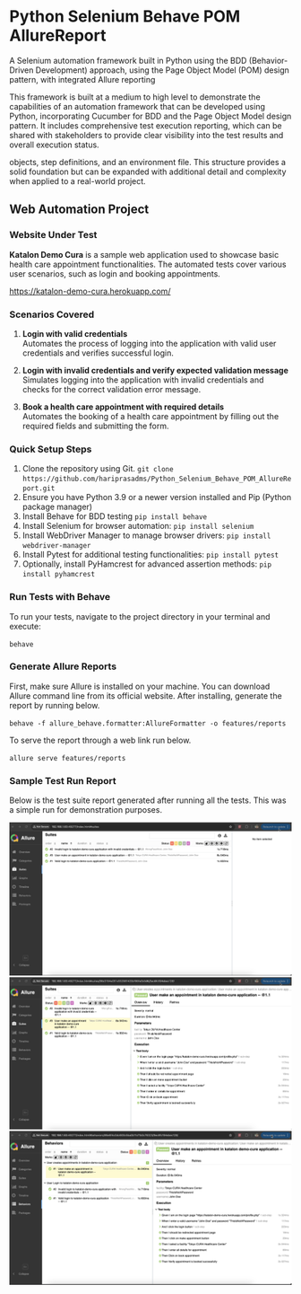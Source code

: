 # Python Selenium Behave POM AllureReport
A Selenium automation framework built in Python using the BDD (Behavior-Driven Development) approach, using the Page Object Model (POM) design pattern, with integrated Allure reporting

This framework is built at a medium to high level to demonstrate the capabilities of an automation framework that can be developed using Python, incorporating Cucumber for BDD and the Page Object Model design pattern. It includes comprehensive test execution reporting, which can be shared with stakeholders to provide clear visibility into the test results and overall execution status.

objects, step definitions, and an environment file. This structure provides a solid foundation but can be expanded with additional detail and complexity when applied to a real-world project.

## Web Automation Project

### Website Under Test

**Katalon Demo Cura** is a sample web application used to showcase basic health care appointment functionalities. The automated tests cover various user scenarios, such as login and booking appointments.

https://katalon-demo-cura.herokuapp.com/

### Scenarios Covered

1. **Login with valid credentials**  
   Automates the process of logging into the application with valid user credentials and verifies successful login.

2. **Login with invalid credentials and verify expected validation message**  
   Simulates logging into the application with invalid credentials and checks for the correct validation error message.

3. **Book a health care appointment with required details**  
   Automates the booking of a health care appointment by filling out the required fields and submitting the form.

### Quick Setup Steps

1. Clone the repository using Git.
`git clone https://github.com/hariprasadms/Python_Selenium_Behave_POM_AllureReport.git`
2. Ensure you have Python 3.9 or a newer version installed and 	Pip (Python package manager)
3. Install Behave for BDD testing
`pip install behave`
4. Install Selenium for browser automation: 
`pip install selenium`
5. Install WebDriver Manager to manage browser drivers:
`pip install webdriver-manager`
6. Install Pytest for additional testing functionalities:
`pip install pytest`
7. Optionally, install PyHamcrest for advanced assertion methods:
`pip install pyhamcrest`

### Run Tests with Behave

To run your tests, navigate to the project directory in your terminal and execute:

`behave`

### Generate Allure Reports

First, make sure Allure is installed on your machine. You can download Allure command line from its official website.
After installing, generate the report by running below.

`behave -f allure_behave.formatter:AllureFormatter -o features/reports`

To serve the report through a web link run below.

`allure serve features/reports`

### Sample Test Run Report

Below is the test suite report generated after running all the tests. This was a simple run for demonstration purposes.

![img.png](img.png)
![img_1.png](img_1.png)
![img_2.png](img_2.png)
